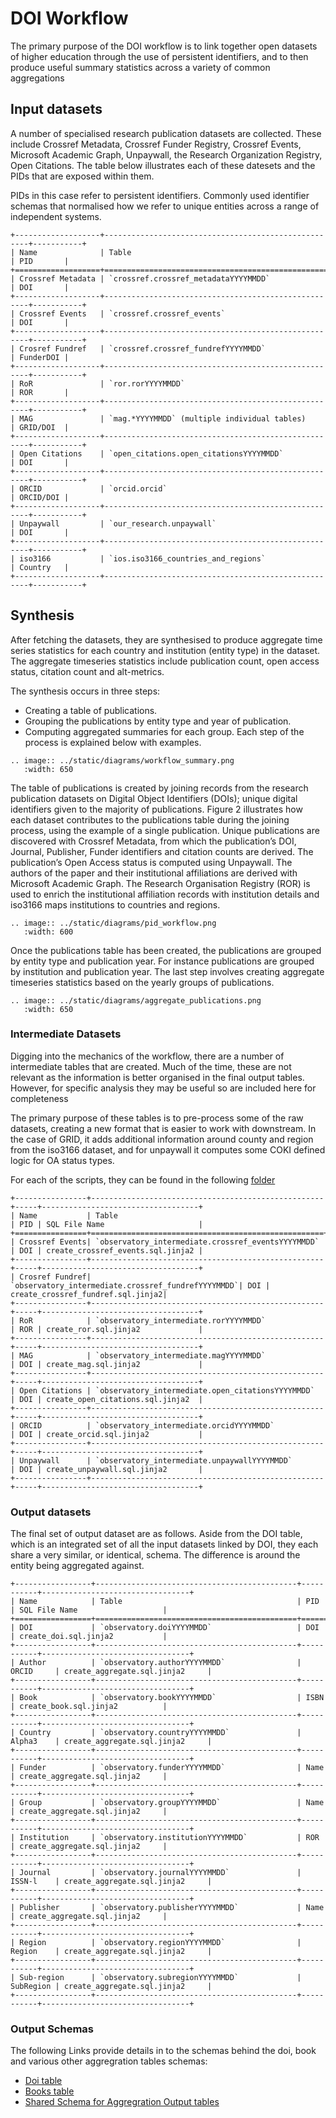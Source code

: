 # DOI Workflow

The primary purpose of the DOI workflow is to link together open datasets of higher education through the use of persistent identifiers, and to then produce useful summary statistics across a variety of common aggregations

## Input datasets

A number of specialised research publication datasets are collected. These include Crossref Metadata, Crossref Funder Registry, Crossref Events, Microsoft Academic Graph, Unpaywall, the Research Organization Registry, Open Citations. The table below illustrates each of these datesets and the PIDs that are exposed within them.

PIDs in this case refer to persistent identifiers. Commonly used identifier schemas that normalised how we refer to unique entities across a range of independent systems.

```eval_rst
+-------------------+-----------------------------------------------------+-----------+
| Name              | Table                                               | PID       |
+===================+=====================================================+===========+
| Crossref Metadata | `crossref.crossref_metadataYYYYMMDD`                | DOI       |
+-------------------+-----------------------------------------------------+-----------+
| Crossref Events   | `crossref.crossref_events`                          | DOI       |
+-------------------+-----------------------------------------------------+-----------+
| Crosref Fundref   | `crossref.crossref_fundrefYYYYMMDD`                 | FunderDOI |
+-------------------+-----------------------------------------------------+-----------+
| RoR               | `ror.rorYYYYMMDD`                                   | ROR       |
+-------------------+-----------------------------------------------------+-----------+
| MAG               | `mag.*YYYYMMDD` (multiple individual tables)        | GRID/DOI  |
+-------------------+-----------------------------------------------------+-----------+
| Open Citations    | `open_citations.open_citationsYYYYMMDD`             | DOI       |
+-------------------+-----------------------------------------------------+-----------+
| ORCID             | `orcid.orcid`                                       | ORCID/DOI |
+-------------------+-----------------------------------------------------+-----------+
| Unpaywall         | `our_research.unpaywall`                            | DOI       |
+-------------------+-----------------------------------------------------+-----------+
| iso3166           | `ios.iso3166_countries_and_regions`                 | Country   |
+-------------------+-----------------------------------------------------+-----------+
```

## Synthesis

After fetching the datasets, they are synthesised to produce aggregate time series statistics for each country and institution (entity type) in the dataset. The aggregate timeseries statistics include publication count, open access status, citation count and alt-metrics. 

The synthesis occurs in three steps: 
- Creating a table of publications.
- Grouping the publications by entity type and year of publication.
- Computing aggregated summaries for each group. Each step of the process is explained below with examples.

``` eval_rst
.. image:: ../static/diagrams/workflow_summary.png
   :width: 650
```

The table of publications is created by joining records from the research publication datasets on Digital Object Identifiers (DOIs); unique digital identifiers given to the majority of publications. Figure 2 illustrates how each dataset contributes to the publications table during the joining process, using the example of a single publication. Unique publications are discovered with Crossref Metadata, from which the publication’s DOI, Journal, Publisher, Funder identifiers and citation counts are derived. The publication’s Open Access status is computed using Unpaywall. The authors of the paper and their institutional affiliations are derived with Microsoft Academic Graph. The Research Organisation Registry (ROR) is used to enrich the institutional affiliation records with institution details and iso3166 maps institutions to countries and regions.  

``` eval_rst
.. image:: ../static/diagrams/pid_workflow.png
   :width: 600
```

Once the publications table has been created, the publications are grouped by entity type and publication year. For instance publications are grouped by institution and publication year. The last step involves creating aggregate timeseries statistics based on the yearly groups of publications.

``` eval_rst
.. image:: ../static/diagrams/aggregate_publications.png
   :width: 650
```

### Intermediate Datasets

Digging into the mechanics of the workflow, there are a number of intermediate tables that are created. Much of the time, these are not relevant as the information is better organised in the final output tables. However, for specific analysis they may be useful so are included here for completeness 

The primary purpose of these tables is to pre-process some of the raw datasets, creating a new format that is easier to work with downstream. In the case of GRID, it adds additional information around county and region from the iso3166 dataset, and for unpaywall it computes some COKI defined logic for OA status types.

For each of the scripts, they can be found in the following [folder](https://github.com/The-Academic-Observatory/academic-observatory-workflows/tree/develop/academic_observatory_workflows/database/sql)

```eval_rst
+----------------+----------------------------------------------------+-----+-----------------------------------+
| Name           | Table                                              | PID | SQL File Name                     |
+================+====================================================+=====+===================================+
| Crossref Events| `observatory_intermediate.crossref_eventsYYYYMMDD` | DOI | create_crossref_events.sql.jinja2 |
+----------------+----------------------------------------------------+-----+-----------------------------------+
| Crosref Fundref| `observatory_intermediate.crossref_fundrefYYYYMMDD`| DOI | create_crossref_fundref.sql.jinja2|
+----------------+----------------------------------------------------+-----+-----------------------------------+
| RoR            | `observatory_intermediate.rorYYYYMMDD`             | ROR | create_ror.sql.jinja2             |
+----------------+----------------------------------------------------+-----+-----------------------------------+
| MAG            | `observatory_intermediate.magYYYYMMDD`             | DOI | create_mag.sql.jinja2             |
+----------------+----------------------------------------------------+-----+-----------------------------------+
| Open Citations | `observatory_intermediate.open_citationsYYYYMMDD`  | DOI | create_open_citations.sql.jinja2  |
+----------------+----------------------------------------------------+-----+-----------------------------------+
| ORCID          | `observatory_intermediate.orcidYYYYMMDD`           | DOI | create_orcid.sql.jinja2           |
+----------------+----------------------------------------------------+-----+-----------------------------------+
| Unpaywall      | `observatory_intermediate.unpaywallYYYYMMDD`       | DOI | create_unpaywall.sql.jinja2       |
+----------------+----------------------------------------------------+-----+-----------------------------------+

```

### Output datasets

The final set of output dataset are as follows. Aside from the DOI table, which is an integrated set of all the input datasets linked by DOI, they each share a very similar, or identical, schema. The difference is around the entity being aggregated against.

```eval_rst
+-----------------+---------------------------------------------+-----------+---------------------------------+
| Name            | Table                                       | PID       | SQL File Name                   |
+=================+=============================================+===========+=================================+
| DOI             | `observatory.doiYYYYMMDD`                   | DOI       | create_doi.sql.jinja2           |
+-----------------+---------------------------------------------+-----------+---------------------------------+
| Author          | `observatory.authorYYYYMMDD`                | ORCID     | create_aggregate.sql.jinja2     |
+-----------------+---------------------------------------------+-----------+---------------------------------+
| Book            | `observatory.bookYYYYMMDD`                  | ISBN      | create_book.sql.jinja2          |
+-----------------+---------------------------------------------+-----------+---------------------------------+
| Country         | `observatory.countryYYYYMMDD`               | Alpha3    | create_aggregate.sql.jinja2     |
+-----------------+---------------------------------------------+-----------+---------------------------------+
| Funder          | `observatory.funderYYYYMMDD`                | Name      | create_aggregate.sql.jinja2     |
+-----------------+---------------------------------------------+-----------+---------------------------------+
| Group           | `observatory.groupYYYYMMDD`                 | Name      | create_aggregate.sql.jinja2     |
+-----------------+---------------------------------------------+-----------+---------------------------------+
| Institution     | `observatory.institutionYYYYMMDD`           | ROR       | create_aggregate.sql.jinja2     |
+-----------------+---------------------------------------------+-----------+---------------------------------+
| Journal         | `observatory.journalYYYYMMDD`               | ISSN-l    | create_aggregate.sql.jinja2     |
+-----------------+---------------------------------------------+-----------+---------------------------------+
| Publisher       | `observatory.publisherYYYYMMDD`             | Name      | create_aggregate.sql.jinja2     |
+-----------------+---------------------------------------------+-----------+---------------------------------+
| Region          | `observatory.regionYYYYMMDD`                | Region    | create_aggregate.sql.jinja2     |
+-----------------+---------------------------------------------+-----------+---------------------------------+
| Sub-region      | `observatory.subregionYYYYMMDD`             | SubRegion | create_aggregate.sql.jinja2     |
+-----------------+---------------------------------------------+-----------+---------------------------------+
```

### Output Schemas

The following Links provide details in to the schemas behind the doi, book and various other aggregration tables schemas:
- [Doi table](./doi_output_schema.md)
- [Books table](./book_output_schema.md)
- [Shared Schema for Aggregration Output tables](./aggregate_output_schema.md)